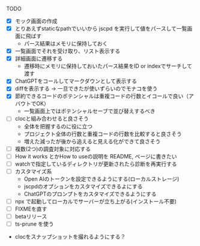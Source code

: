 TODO
- [x] モック画面の作成
- [x] とりあえずstaticなpathでいいから jscpd を実行して値をパースして一覧画面に飛ばす
  - パース結果はメモリに保持しておく
- [x] 一覧画面でそれを受け取り、リスト表示する
- [x] 詳細画面に遷移する
  - 遷移時にメモリに保持しておいたパース結果をID or indexでサーチして渡す
- [x] ChatGPTをコールしてマークダウンとして表示する
- [x] diffを表示する -> 一旦できたが使いずらいのでモナコを使う
- [x] 節約できるコードのポテンシャルは重複コードの行数とイコールで良い（アバウトでOK）
  - 一覧画面上ではポテンシャルセーブで並び替えするべき
- [ ] clocと組み合わせると良さそう
  - 全体を把握するのに役に立つ
  - プロジェクト全体の行数と重複コードの行数を比較すると良さそう
  - 増えた減ったが後から追えると見える化ができて良さそう
- [ ] 複数(2つ)の調査対象に対応する
- [ ] How it works とかHow to useの説明を README, ページに書きたい
- [ ] watchで指定しているディレクトリが更新されたら診断を再実行する
- [ ] カスタマイズ系
  - Open AIのトークンを設定できるようにする(ローカルストレージ)
  - jscpdのオプションをカスタマイズできるよにする
  - ChatGPTのプロンプトをカスタマイズできるようにする
- [ ] npx で起動してローカルでサーバーが立ち上がる(インストール不要)
- [ ] FIXMEを直す
- [ ] betaリリース
- [ ] ts-prune を使う
- clocをスナップショットを撮れるようにする？
